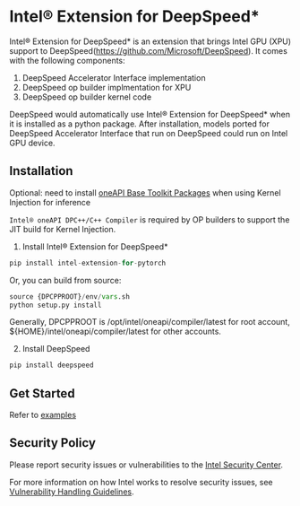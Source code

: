 # Intel® Extension for DeepSpeed*
Intel® Extension for DeepSpeed* is an extension that brings Intel GPU (XPU) support to DeepSpeed(https://github.com/Microsoft/DeepSpeed). It comes with the following components:
1. DeepSpeed Accelerator Interface implementation
2. DeepSpeed op builder implmentation for XPU
3. DeepSpeed op builder kernel code

DeepSpeed would automatically use Intel® Extension for DeepSpeed* when it is installed as a python package.   After installation, models ported for DeepSpeed Accelerator Interface that run on DeepSpeed could run on Intel GPU device.

## Installation

Optional: need to install [oneAPI Base Toolkit Packages](https://www.intel.com/content/www/us/en/developer/tools/oneapi/base-toolkit-download.html) when using Kernel Injection for inference

`Intel® oneAPI DPC++/C++ Compiler` is required by OP builders to support the JIT build for Kernel Injection.

1. Install Intel® Extension for DeepSpeed*
```python
pip install intel-extension-for-pytorch
```
 Or, you can build from source:
```python
source {DPCPPROOT}/env/vars.sh
python setup.py install
```
Generally, DPCPPROOT is /opt/intel/oneapi/compiler/latest for root account, ${HOME}/intel/oneapi/compiler/latest for other accounts.

2. Install DeepSpeed

```python
pip install deepspeed
```
## Get Started
Refer to [examples](https://github.com/intel/intel-extension-for-deepspeed/tree/main/examples#readme)


## Security Policy
Please report security issues or vulnerabilities to the [Intel Security Center].

For more information on how Intel works to resolve security issues, see
[Vulnerability Handling Guidelines].

[Intel Security Center]:https://www.intel.com/security
[Vulnerability Handling Guidelines]:https://www.intel.com/content/www/us/en/security-center/vulnerability-handling-guidelines.html
